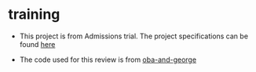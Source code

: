 # training

- This project is from Admissions trial. The project specifications can be found [here](https://www.freecodecamp.org/learn/responsive-web-design/responsive-web-design-projects/build-a-personal-portfolio-webpage)

- The code used for this review is from [oba-and-george](https://github.com/george-swift/oba-and-george/tree/feature)